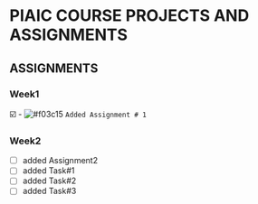 # PIAIC COURSE PROJECTS AND ASSIGNMENTS
## **ASSIGNMENTS**
### **Week1**
☑️ - ![#f03c15](https://via.placeholder.com/15/f03c15/000000?text=+) `Added Assignment # 1`
### **Week2**
- [ ] added Assignment2
- [ ] added Task#1
- [ ] added Task#2
- [ ] added Task#3
